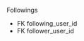 

<!-- Users
- first_name 
- last_name   
- username         
- email         
- password 
- created_at     
- updated_at   --> 


<!-- Users_Maps

- FK user_id
- FK map_id -->
<!-- 
Favorites
- FK user_id
- FK map_id
 -->

<!-- Maps
- title
- location
- latitude
- longitude
- privacy
- published 
- created_at 
- updated_at   -->

<!-- 
Pins
- title
- rating
- sort_id
- latitude
- longitude
- created_at
- updated_at 

- FK map_id
- FK author_id (users) -->

<!-- Pin_Content
- text
- images (link)
- FK pin_id -->


<!-- Comments

- FK map_id
- FK user_id
- description
- rating
- created_at 
- updated_at  -->


Followings
- FK following_user_id
- FK follower_user_id









